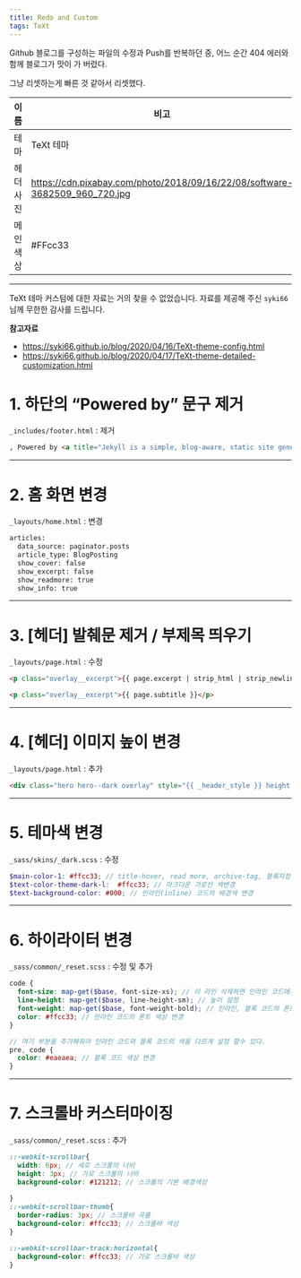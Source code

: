 ```yaml
---
title: Redo and Custom
tags: TeXt
---
```






Github 블로그를 구성하는 파일의 수정과 Push를 반복하던 중, 어느 순간 404 에러와 함께 블로그가 맛이 가 버렸다.

그냥 리셋하는게 빠른 것 같아서 리셋했다.

| 이름      | 비고                                                         |
| --------- | ------------------------------------------------------------ |
| 테마      | TeXt 테마                                                    |
| 헤더 사진 | https://cdn.pixabay.com/photo/2018/09/16/22/08/software-3682509_960_720.jpg |
| 메인 색상 | #FFcc33                                                      |



---

TeXt 테마 커스텀에 대한 자료는 거의 찾을 수 없었습니다. 자료를 제공해 주신 `syki66`님께 무한한 감사를 드립니다.

 **참고자료**

- https://syki66.github.io/blog/2020/04/16/TeXt-theme-config.html
- https://syki66.github.io/blog/2020/04/17/TeXt-theme-detailed-customization.html



# 1. 하단의 “Powered by” 문구 제거

`_includes/footer.html` : 제거

```html
, Powered by <a title="Jekyll is a simple, blog-aware, static site generator." href="http://jekyllrb.com/">Jekyll</a> & <a title="TeXt is a super customizable Jekyll theme." href="https://github.com/kitian616/jekyll-TeXt-theme">TeXt Theme</a>.
```



---



# 2. 홈 화면 변경

`_layouts/home.html` : 변경

```html
articles:
  data_source: paginator.posts
  article_type: BlogPosting
  show_cover: false
  show_excerpt: false
  show_readmore: true
  show_info: true
```



---



# 3. [헤더] 발췌문 제거 / 부제목 띄우기

`_layouts/page.html` : 수정

```html
<p class="overlay__excerpt">{{ page.excerpt | strip_html | strip_newlines | strip | truncate: _article_header_excerpt_truncate }}</p>
```

```html
<p class="overlay__excerpt">{{ page.subtitle }}</p>
```



---

# 4. [헤더] 이미지 높이 변경

`_layouts/page.html` : 추가

```html
<div class="hero hero--dark overlay" style="{{ _header_style }} height:50vh;">
```



---



# 5. 테마색 변경

`_sass/skins/_dark.scss` : 수정

```scss
$main-color-1: #ffcc33; // title-hover, read more, archive-tag, 블록지정색 등 대표색 변경
$text-color-theme-dark-l:  #ffcc33; // 마크다운 가로선 색변경
$text-background-color: #000; // 인라인(inline) 코드의 배경색 변경
```



---



# 6. 하이라이터 변경

`_sass/common/_reset.scss` : 수정 및 추가

```scss
code {
  font-size: map-get($base, font-size-xs); // 이 라인 삭제하면 인라인 코드에서 마크다운의 헤더 크기가 정상적으로 적용됨
  line-height: map-get($base, line-height-sm); // 높이 설정
  font-weight: map-get($base, font-weight-bold); // 인라인, 블록 코드의 폰트 굵기 변경 가능
  color: #ffcc33; // 인라인 코드의 폰트 색상 변경
}

// 여기 부분을 추가해줘야 인라인 코드와 블록 코드의 색을 다르게 설정 할수 있다.
pre, code {
  color: #eaeaea; // 블록 코드 색상 변경
}
```



---



# 7. 스크롤바 커스터마이징

`_sass/common/_reset.scss` : 추가

```scss
::-webkit-scrollbar{
  width: 6px; // 세로 스크롤의 너비
  height: 3px; // 가로 스크롤의 너비
  background-color: #121212; // 스크롤의 기본 배경색상
  
}
::-webkit-scrollbar-thumb{
  border-radius: 3px; // 스크롤바 곡률
  background-color: #ffcc33; // 스크롤바 색상
}

::-webkit-scrollbar-track:horizontal{
  background-color: #ffcc33; // 가로 스크롤바 색상
}
```


